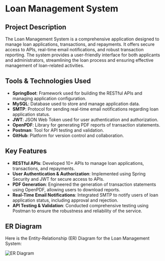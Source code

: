 # Loan Management System

## Project Description

The Loan Management System is a comprehensive application designed to manage loan applications, transactions, and repayments. It offers secure access to APIs, real-time email notifications, and robust transaction reporting. The system provides a user-friendly interface for both applicants and administrators, streamlining the loan process and ensuring effective management of loan-related activities.

## Tools & Technologies Used

- **SpringBoot**: Framework used for building the RESTful APIs and managing application configuration.
- **MySQL**: Database used to store and manage application data.
- **SMTP**: Protocol for sending real-time email notifications regarding loan application status.
- **JWT**: JSON Web Token used for user authentication and authorization.
- **OpenPDF**: Library for generating PDF reports of transaction statements.
- **Postman**: Tool for API testing and validation.
- **GitHub**: Platform for version control and collaboration.

## Key Features

- **RESTful APIs**: Developed 10+ APIs to manage loan applications, transactions, and repayments.
- **User Authentication & Authorization**: Implemented using Spring Security and JWT for secure access to APIs.
- **PDF Generation**: Engineered the generation of transaction statements using OpenPDF, allowing users to download reports.
- **Real-Time Email Notifications**: Integrated SMTP to notify users of loan application status, including approval and rejection.
- **API Testing & Validation**: Conducted comprehensive testing using Postman to ensure the robustness and reliability of the service.

## ER Diagram

Here is the Entity-Relationship (ER) Diagram for the Loan Management System:

![ER Diagram](https://drive.google.com/uc?id=1bLXo9n6PgWR1-a5OtFIhM_r2p8OhTa-Q)


